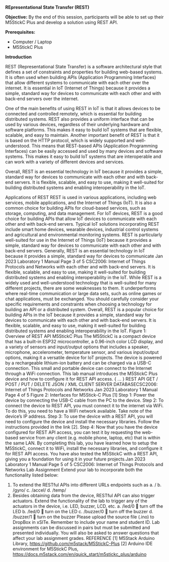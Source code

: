 **REpresentational State Transfer (REST)**

**Objective:** By the end of this session, participants will be able to set up their M5StickC Plus and develop a solution using REST API.

**Prerequisites:** 
- Computer / Laptop 
- M5StickC Plus

**Introduction**

REST (Representational State Transfer) is a software architectural style that defines a set of constraints and properties for building web-based systems. It is often used when building APIs (Application Programming Interfaces) that allow different systems to communicate with each other over the internet. It is essential in IoT (Internet of Things) because it provides a simple, standard way for devices to communicate with each other and with back-end servers over the internet.

One of the main benefits of using REST in IoT is that it allows devices to be connected and controlled remotely, which is essential for building distributed systems. REST also provides a uniform interface that can be used by various devices, regardless of their underlying hardware and software platforms. This makes it easy to build IoT systems that are flexible, scalable, and easy to maintain. Another important benefit of REST is that it is based on the HTTP protocol, which is widely supported and well-understood. This means that REST-based APIs (Application Programming Interfaces) can be easily accessed and used by many devices and software systems. This makes it easy to build IoT systems that are interoperable and can work with a variety of different devices and services.

Overall, REST is an essential technology in IoT because it provides a simple, standard way for devices to communicate with each other and with back-end servers. It is flexible, scalable, and easy to use, making it well-suited for building distributed systems and enabling interoperability in the IoT.

Applications of REST
REST is used in various applications, including web services, mobile applications, and the Internet of Things (IoT). It is also a common choice for building APIs for cloud-based services, such as storage, computing, and data management. For IoT devices, REST is a good choice for building APIs that allow IoT devices to communicate with each other and with back-end servers. Typical IoT solutions incorporating REST include  smart home devices, wearable devices, industrial control systems and agricultural and environmental monitoring systems.
REST is particularly well-suited for use in the Internet of Things (IoT) because it provides a simple, standard way for devices to communicate with each other and with back-end servers. Generally, REST is an essential technology in IoT because it provides a simple, standard way for devices to communicate Jan 2023
Laboratory 1 Manual
Page 3 of 5
CSC2006: Internet of Things Protocols and Networks
with each other and with back-end servers. It is flexible, scalable, and easy to use, making it well-suited for building distributed systems and enabling interoperability in the IoT. While REST is a widely used and well-understood technology that is well-suited for many different projects, there are some weaknesses to them. It underperforms where real-time communication or large data sets, such as online games or chat applications,  must be exchanged.  You should carefully consider your specific requirements and constraints when choosing a technology for building an API or a distributed system.
Overall, REST is a popular choice for building APIs in the IoT because it provides a simple, standard way for devices to communicate with each other and with back-end servers. It is flexible, scalable, and easy to use, making it well-suited for building distributed systems and enabling interoperability in the IoT.
Figure 1: Overview of REST API
M5StickC Plus
The M5StickC is a compact device that has a built-in ESP32 microcontroller, a 0.96-inch color LCD display, and a variety of sensors and input/output options that includes a speaker, microphone, accelerometer, temperature sensor, and various input/output options, making it a versatile device for IoT projects. The device is powered by a rechargeable lithium-ion battery and can be charged via a USB-C connection. This small and portable device can connect to the Internet through a WiFi connection. This lab manual introduces the M5StickC Plus device and how to configure it for REST API access.
{ ... }
REST API
GET / POST /
PUT / DELETE
JSON / XML
CLIENT
SERVER
DATABASECSC2006: Internet of Things Protocols and Networks
Jan 2023
Laboratory 1 Manual
Page 4 of 5
Figure 2: Interfaces for M5Stick-C Plus [1]
Step 1: Power the device by connecting the USB-C cable from the PC to the device.
Step 2: To connect the device to REST API, you must connect it to the internet via WiFi. To do this, you need to have a WiFi network available. Take note of the device’s IP address.
Step 3: To use the device with a REST API, you will need to configure the device and install the necessary libraries. Follow the instructions provided in the link [2].
Step 4: Now that you have the device configured for REST API access, you can test it by requesting the web-based service from any client (e.g. mobile phone, laptop, etc) that is within the same LAN.
By completing this lab, you have learned how to setup the M5StickC, connect it to WiFi, install the necessary libraries, and configure it for REST API access. You have also tested the M5StickC with a REST API, giving you a foundation for using it in your future projects.Jan 2023
Laboratory 1 Manual
Page 5 of 5
CSC2006: Internet of Things Protocols and Networks
Lab Assignment
Extend your lab to incorporate both the functionality listed below:
1.   To extend the RESTful APIs into different URLs endpoints such as
a.   /
b.   /gyro/
c.   /accel/
d.   /temp/
2.   Besides obtaining data from the device, RESTful API can also trigger actuators. Extend the functionality of the lab to trigger any of the actuators in the device, i.e. LED, buzzer, LCD, etc.
a.   /led/0  turn off the LED
b.   /led/0  turn on the LED
c.   /buzzer/0  turn off the buzzer
d.   /buzzer/1  turn on the buzzer
Please upload the source file (.ino) to DropBox in xSITe. Remember to include your name and student ID. Lab assignments can be discussed in pairs but must be submitted and presented individually. You will also be asked to answer questions that affect your lab assignment grades.
REFERENCE 
[1] M5Stack Arduino Library, https://github.com/m5stack/M5StickC-Plus [2] Arduino IDE environment for M5StickC Plus,
https://docs.m5stack.com/en/quick_start/m5stickc_plus/arduino

